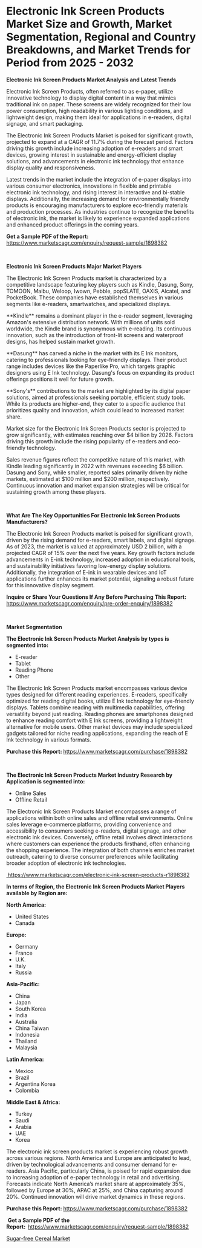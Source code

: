 <p><h1>Electronic Ink Screen Products Market Size and Growth, Market Segmentation, Regional and Country Breakdowns, and Market Trends for Period from 2025 -  2032</h1></p><p><strong>Electronic Ink Screen Products Market Analysis and Latest Trends</strong></p>
<p><p>Electronic Ink Screen Products, often referred to as e-paper, utilize innovative technology to display digital content in a way that mimics traditional ink on paper. These screens are widely recognized for their low power consumption, high readability in various lighting conditions, and lightweight design, making them ideal for applications in e-readers, digital signage, and smart packaging.</p><p>The Electronic Ink Screen Products Market is poised for significant growth, projected to expand at a CAGR of 11.7% during the forecast period. Factors driving this growth include increasing adoption of e-readers and smart devices, growing interest in sustainable and energy-efficient display solutions, and advancements in electronic ink technology that enhance display quality and responsiveness. </p><p>Latest trends in the market include the integration of e-paper displays into various consumer electronics, innovations in flexible and printable electronic ink technology, and rising interest in interactive and bi-stable displays. Additionally, the increasing demand for environmentally friendly products is encouraging manufacturers to explore eco-friendly materials and production processes. As industries continue to recognize the benefits of electronic ink, the market is likely to experience expanded applications and enhanced product offerings in the coming years.</p></p>
<p><strong>Get a Sample PDF of the Report:&nbsp;</strong> <a href="https://www.marketscagr.com/enquiry/request-sample/1898382?utm_campaign=2529&utm_medium=2&utm_source=Github&utm_content=ia&utm_term=06042025&utm_id=electronic-ink-screen-products">https://www.marketscagr.com/enquiry/request-sample/1898382</a></p>
<p>&nbsp;</p>
<p><strong>Electronic Ink Screen Products Major Market Players</strong></p>
<p><p>The Electronic Ink Screen Products market is characterized by a competitive landscape featuring key players such as Kindle, Dasung, Sony, TOMOON, Maibu, Weloop, Iwown, Pebble, popSLATE, OAXIS, Alcatel, and PocketBook. These companies have established themselves in various segments like e-readers, smartwatches, and specialized displays.</p><p>**Kindle** remains a dominant player in the e-reader segment, leveraging Amazon's extensive distribution network. With millions of units sold worldwide, the Kindle brand is synonymous with e-reading. Its continuous innovation, such as the introduction of front-lit screens and waterproof designs, has helped sustain market growth. </p><p>**Dasung** has carved a niche in the market with its E Ink monitors, catering to professionals looking for eye-friendly displays. Their product range includes devices like the Paperlike Pro, which targets graphic designers using E Ink technology. Dasung's focus on expanding its product offerings positions it well for future growth.</p><p>**Sony's** contributions to the market are highlighted by its digital paper solutions, aimed at professionals seeking portable, efficient study tools. While its products are higher-end, they cater to a specific audience that prioritizes quality and innovation, which could lead to increased market share.</p><p>Market size for the Electronic Ink Screen Products sector is projected to grow significantly, with estimates reaching over $4 billion by 2026. Factors driving this growth include the rising popularity of e-readers and eco-friendly technology. </p><p>Sales revenue figures reflect the competitive nature of this market, with Kindle leading significantly in 2022 with revenues exceeding $6 billion. Dasung and Sony, while smaller, reported sales primarily driven by niche markets, estimated at $100 million and $200 million, respectively. Continuous innovation and market expansion strategies will be critical for sustaining growth among these players.</p></p>
<p>&nbsp;</p>
<p><strong>What Are The Key Opportunities For Electronic Ink Screen Products Manufacturers?</strong></p>
<p><p>The Electronic Ink Screen Products market is poised for significant growth, driven by the rising demand for e-readers, smart labels, and digital signage. As of 2023, the market is valued at approximately USD 2 billion, with a projected CAGR of 15% over the next five years. Key growth factors include advancements in E-ink technology, increased adoption in educational tools, and sustainability initiatives favoring low-energy display solutions. Additionally, the integration of E-ink in wearable devices and IoT applications further enhances its market potential, signaling a robust future for this innovative display segment.</p></p>
<p><strong>Inquire or Share Your Questions If Any Before Purchasing This Report:</strong> <a href="https://www.marketscagr.com/enquiry/pre-order-enquiry/1898382?utm_campaign=2529&utm_medium=2&utm_source=Github&utm_content=ia&utm_term=06042025&utm_id=electronic-ink-screen-products">https://www.marketscagr.com/enquiry/pre-order-enquiry/1898382</a></p>
<p>&nbsp;</p>
<p><strong>Market Segmentation</strong></p>
<p><strong>The Electronic Ink Screen Products Market Analysis by types is segmented into:</strong></p>
<p><ul><li>E-reader</li><li>Tablet</li><li>Reading Phone</li><li>Other</li></ul></p>
<p><p>The Electronic Ink Screen Products market encompasses various device types designed for different reading experiences. E-readers, specifically optimized for reading digital books, utilize E Ink technology for eye-friendly displays. Tablets combine reading with multimedia capabilities, offering versatility beyond just reading. Reading phones are smartphones designed to enhance reading comfort with E Ink screens, providing a lightweight alternative for mobile users. Other market devices may include specialized gadgets tailored for niche reading applications, expanding the reach of E Ink technology in various formats.</p></p>
<p><strong>Purchase this Report:&nbsp;</strong><a href="https://www.marketscagr.com/purchase/1898382?utm_campaign=2529&utm_medium=2&utm_source=Github&utm_content=ia&utm_term=06042025&utm_id=electronic-ink-screen-products">https://www.marketscagr.com/purchase/1898382</a></p>
<p>&nbsp;</p>
<p><strong>The Electronic Ink Screen Products Market Industry Research by Application is segmented into:</strong></p>
<p><ul><li>Online Sales</li><li>Offline Retail</li></ul></p>
<p><p>The Electronic Ink Screen Products Market encompasses a range of applications within both online sales and offline retail environments. Online sales leverage e-commerce platforms, providing convenience and accessibility to consumers seeking e-readers, digital signage, and other electronic ink devices. Conversely, offline retail involves direct interactions where customers can experience the products firsthand, often enhancing the shopping experience. The integration of both channels enriches market outreach, catering to diverse consumer preferences while facilitating broader adoption of electronic ink technologies.</p></p>
<p><a href="https://www.marketscagr.com/electronic-ink-screen-products-r1898382?utm_campaign=2529&utm_medium=2&utm_source=Github&utm_content=ia&utm_term=06042025&utm_id=electronic-ink-screen-products">&nbsp;https://www.marketscagr.com/electronic-ink-screen-products-r1898382</a></p>
<p><strong>In terms of Region, the Electronic Ink Screen Products Market Players available by Region are:</strong></p>
<p>
    <p> <strong> North America: </strong>
        <ul>
            <li>United States</li>
            <li>Canada</li>
        </ul>
        </p> 
    <p> <strong> Europe: </strong>
        <ul>
            <li>Germany</li>
            <li>France</li>
            <li>U.K.</li>
            <li>Italy</li>
            <li>Russia</li>
        </ul>
        </p> 
    <p> <strong> Asia-Pacific: </strong>
        <ul>
            <li>China</li>
            <li>Japan</li>
            <li>South Korea</li>
            <li>India</li>
            <li>Australia</li>
            <li>China Taiwan</li>
            <li>Indonesia</li>
            <li>Thailand</li>
            <li>Malaysia</li>
        </ul>
        </p> 
    <p> <strong> Latin America: </strong>
        <ul>
            <li>Mexico</li>
            <li>Brazil</li>
            <li>Argentina Korea</li>
            <li>Colombia</li>
        </ul>
        </p> 
    <p> <strong> Middle East & Africa: </strong>
        <ul>
            <li>Turkey</li>
            <li>Saudi</li>
            <li>Arabia</li>
            <li>UAE</li>
            <li>Korea</li>
        </ul>
    </p>
    </p>
<p><p>The electronic ink screen products market is experiencing robust growth across various regions. North America and Europe are anticipated to lead, driven by technological advancements and consumer demand for e-readers. Asia Pacific, particularly China, is poised for rapid expansion due to increasing adoption of e-paper technology in retail and advertising. Forecasts indicate North America’s market share at approximately 35%, followed by Europe at 30%, APAC at 25%, and China capturing around 20%. Continued innovation will drive market dynamics in these regions.</p></p>
<p><strong>Purchase this Report: </strong><a href="https://www.marketscagr.com/purchase/1898382?utm_campaign=2529&utm_medium=2&utm_source=Github&utm_content=ia&utm_term=06042025&utm_id=electronic-ink-screen-products">https://www.marketscagr.com/purchase/1898382</a></p>
<p>&nbsp;<strong>Get a Sample PDF of the Report:&nbsp;&nbsp;</strong><a href="https://www.marketscagr.com/enquiry/request-sample/1898382?utm_campaign=2529&utm_medium=2&utm_source=Github&utm_content=ia&utm_term=06042025&utm_id=electronic-ink-screen-products">https://www.marketscagr.com/enquiry/request-sample/1898382</a></p>
<p><strong></strong></p>
<p><p><a href="https://github.com/akaalahk/Market-Research-Report-List-1/blob/main/sugar-free-cereal-market.md?utm_campaign=2529&utm_medium=2&utm_source=Github&utm_content=ia&utm_term=06042025&utm_id=electronic-ink-screen-products">Sugar-free Cereal Market</a></p></p>